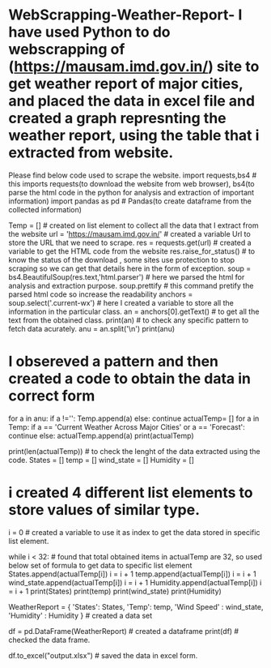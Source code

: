 # WebScrapping-Weather-Report- I have used Python to do webscrapping of (https://mausam.imd.gov.in/) site to get weather report of major cities, and placed the data in excel file and created a graph represnting the weather report, using the table that i extracted from website.
Please find below code used to scrape the website.
import requests,bs4 # this imports requests(to download the website from web browser), bs4(to parse the html code in the python for analysis and extraction of important information)
import pandas as pd # Pandas(to create dataframe from the collected information)

Temp = [] # created on list element to collect all the data that I extract from the website
url = 'https://mausam.imd.gov.in/' # created a variable Url to store the URL that we need to scrape.
res = requests.get(url) # created a variable to get the HTML code from the website
res.raise_for_status() # to know the status of the download , some sites use protection to stop scraping so we can get that details here in the form of exception.
soup = bs4.BeautifulSoup(res.text,'html.parser') # here we parsed the html for analysis and extraction purpose.
soup.prettify # this command pretify the parsed html code so increase the readability
anchors = soup.select('.current-wx') # here I created a variable to store all the information in the particular class.
an = anchors[0].getText() # to get all the text from the obtained class.
print(an) # to check any specific pattern to fetch data acurately.
anu = an.split('\n')
print(anu)
# I obsereved a pattern and then created a code to obtain the data in correct form
for a in anu:
    if a !='':
        Temp.append(a)
    else:
        continue
actualTemp= []
for a in Temp:
    if a == 'Current Weather Across Major Cities' or a == 'Forecast':
        continue
    else:
        actualTemp.append(a)
print(actualTemp)   

print(len(actualTemp)) # to check the lenght of the data extracted using the code.
States = []
temp = []
wind_state = []
Humidity = []
# i created 4 different list elements to store values of similar type.
i = 0 # created a variable to use it as index to get the data stored in specific list element.

while i < 32:  # found that total obtained items in actualTemp are 32, so used below set of formula to get data to specific list element
    States.append(actualTemp[i])
    i = i + 1
    temp.append(actualTemp[i])
    i = i + 1
    wind_state.append(actualTemp[i])
    i = i + 1
    Humidity.append(actualTemp[i])
    i = i + 1
print(States)
print(temp)
print(wind_state)
print(Humidity)

WeatherReport = {
  'States': States,
  'Temp': temp,
  'Wind Speed' : wind_state,
'Humidity' : Humidity
}  # created a data set

df = pd.DataFrame(WeatherReport) # created a dataframe
print(df)  # checked the data frame.

df.to_excel("output.xlsx") # saved the data in excel form.
